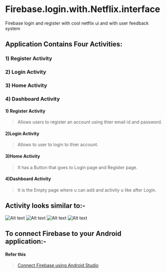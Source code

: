 # Firebase.login.with.Netflix.interface
Firebase login and register with cool netflix ui and with user feedback system

## Application Contains Four Activities:

### 1) Register Activity 
### 2) Login Activity 
### 3) Home Activity
### 4) Dashboard Activity

#### 1) Register Activity 
> Allows users to register an account using thier email id and password.


#### 2)Login Activity
> Allows to user to login to thier account.

#### 3)Home Activity
> It has a Button that goes to Login page and Register page.


#### 4)Dashboard Activity
>It is the Empty page where u can add and activity u like after Login.

## Activity looks similar to:-

![Alt text](img/1.jpg?raw=true "MainActivity")
![Alt text](img/register.png?raw=true "Register")
![Alt text](img/login.png?raw=true "Login")
![Alt text](img/dashboard.png?raw=true "Dashboard")


## To connect Firebase to your Android application:-
#### Refer this
> [Connect Firebase using Android Studio](https://firebase.google.com/docs/android/setup)
